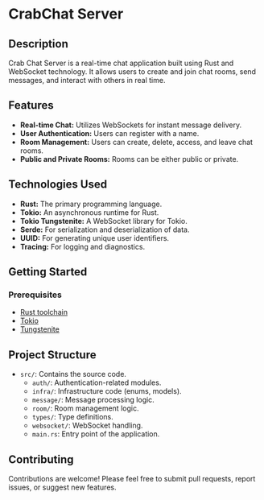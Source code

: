 # CrabChat Server

## Description

Crab Chat Server is a real-time chat application built using Rust and WebSocket technology. It allows users to create and join chat rooms, send messages, and interact with others in real time.

## Features

*   **Real-time Chat:** Utilizes WebSockets for instant message delivery.
*   **User Authentication:**  Users can register with a name.
*   **Room Management:** Users can create, delete, access, and leave chat rooms.
*   **Public and Private Rooms:**  Rooms can be either public or private.

## Technologies Used

*   **Rust:** The primary programming language.
*   **Tokio:** An asynchronous runtime for Rust.
*   **Tokio Tungstenite:**  A WebSocket library for Tokio.
*   **Serde:** For serialization and deserialization of data.
*   **UUID:** For generating unique user identifiers.
*   **Tracing:** For logging and diagnostics.

## Getting Started

### Prerequisites

*   [Rust toolchain](https://rustup.rs/)
*   [Tokio](https://tokio.rs/)
*   [Tungstenite](https://github.com/snapview/tungstenite-rs)


## Project Structure

*   `src/`: Contains the source code.
    *   `auth/`: Authentication-related modules.
    *   `infra/`: Infrastructure code (enums, models).
    *   `message/`: Message processing logic.
    *   `room/`: Room management logic.
    *   `types/`: Type definitions.
    *   `websocket/`: WebSocket handling.
    *   `main.rs`: Entry point of the application.


## Contributing

Contributions are welcome!  Please feel free to submit pull requests, report issues, or suggest new features.
